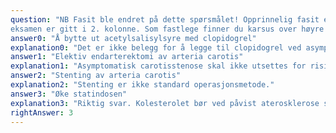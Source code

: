 ```yaml
---
question: "NB Fasit ble endret på dette spørsmålet! Opprinnelig fasit er markert med X, poengiving til
eksamen er gitt i 2. kolonne. Som fastlege finner du karsus over høyre side av halsen ved en undersøkelse av en 68 år gammel mann. Han har type 2 diabetes, forhøyet kolesterol og sluttet å røyke for 10 år siden. Han bruker Simvastatin 20 mg x 1, Acetysalisylsyre 75 mg x 1 og Metformin 500 mg x 2. En ultralyd av halskarene beskriver et blandingsplakk ved delingen av carotis communis, og beregnet stenosegrad 60-80%. BT 129/80 mmHg, LDL kolesterol er 2,4 mmol/L (ref. 2,0-5,3). Hva er riktig tiltak?"
answer0: "Å bytte ut acetylsalisylsyre med clopidogrel"
explanation0: "Det er ikke belegg for å legge til clopidogrel ved asymptomatisk stenose."
answer1: "Elektiv endarterektomi av arteria carotis"
explanation1: "Asymptomatisk carotisstenose skal ikke utsettes for risiko med kirurgi, dersom ikke stenosegraden er 80-99% kan det vurderes."
answer2: "Stenting av arteria carotis"
explanation2: "Stenting er ikke standard operasjonsmetode."
answer3: "Øke statindosen"
explanation3: "Riktig svar. Kolesterolet bør ved påvist aterosklerose senkes til <1,8 mmol/L."
rightAnswer: 3
---
```

